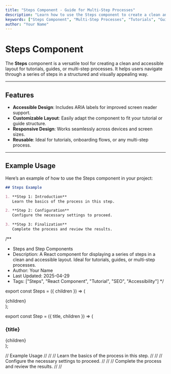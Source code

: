 ```yaml
---
title: "Steps Component - Guide for Multi-Step Processes"
description: "Learn how to use the Steps component to create a clean and accessible layout for tutorials, guides, or multi-step processes. Perfect for enhancing user experience."
keywords: ["Steps Component", "Multi-Step Processes", "Tutorials", "Guides", "Accessibility", "Responsive Design"]
author: "Your Name"
---
```


# Steps Component

The **Steps** component is a versatile tool for creating a clean and accessible layout for tutorials, guides, or multi-step processes. It helps users navigate through a series of steps in a structured and visually appealing way.

---

## Features

- **Accessible Design**: Includes ARIA labels for improved screen reader support.  
- **Customizable Layout**: Easily adapt the component to fit your tutorial or guide structure.  
- **Responsive Design**: Works seamlessly across devices and screen sizes.  
- **Reusable**: Ideal for tutorials, onboarding flows, or any multi-step process.

---

## Example Usage

Here’s an example of how to use the Steps component in your project:

```markdown
## Steps Example

1. **Step 1: Introduction**  
   Learn the basics of the process in this step.

2. **Step 2: Configuration**  
   Configure the necessary settings to proceed.

3. **Step 3: Finalization**  
   Complete the process and review the results.
```

/**
 * Steps and Step Components
 * Description: A React component for displaying a series of steps in a clean and accessible layout. Ideal for tutorials, guides, or multi-step processes.
 * Author: Your Name
 * Last Updated: 2025-04-29
 * Tags: ["Steps", "React Component", "Tutorial", "SEO", "Accessibility"]
 */

export const Steps = ({ children }) => (
  <div className="space-y-6" aria-label="Steps Container">
    {children}
  </div>
);

export const Step = ({ title, children }) => (
  <div className="bg-white p-6 rounded-lg shadow-sm">
    <h3 className="text-xl font-bold mb-4" aria-label={`Step: ${title}`}>
      {title}
    </h3>
    <div className="text-gray-700">{children}</div>
  </div>
);

// Example Usage
// <Steps>
//   <Step title="Step 1: Introduction">
//     Learn the basics of the process in this step.
//   </Step>
//   <Step title="Step 2: Configuration">
//     Configure the necessary settings to proceed.
//   </Step>
//   <Step title="Step 3: Finalization">
//     Complete the process and review the results.
//   </Step>
// </Steps>



